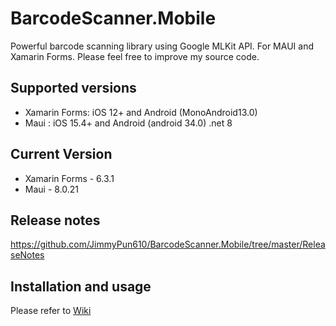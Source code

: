 # BarcodeScanner.Mobile
Powerful barcode scanning library using Google MLKit API. For MAUI and Xamarin Forms. Please feel free to improve my source code.

## Supported versions
- Xamarin Forms: iOS 12+ and Android (MonoAndroid13.0)
- Maui : iOS 15.4+ and Android (android 34.0) .net 8

## Current Version
- Xamarin Forms - 6.3.1
- Maui - 8.0.21

## Release notes
https://github.com/JimmyPun610/BarcodeScanner.Mobile/tree/master/ReleaseNotes

## Installation and usage
Please refer to [Wiki](https://github.com/JimmyPun610/BarcodeScanner.Mobile/wiki)
